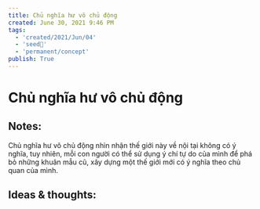 ```yaml
---
title: Chủ nghĩa hư vô chủ động
created: June 30, 2021 9:46 PM
tags:
  - 'created/2021/Jun/04'
  - 'seed🥜'
  - 'permanent/concept'
publish: True
---
```

# Chủ nghĩa hư vô chủ động

## Notes:
Chủ nghĩa hư vô chủ động nhìn nhận thế giới này về nội tại không có ý nghĩa, tuy nhiên, mỗi con người có thể sử dụng ý chí tự do của mình để phá bỏ những khuân mẫu cũ, xây dựng một thế giới mới có ý nghĩa theo chủ quan của mình.

## Ideas & thoughts:
